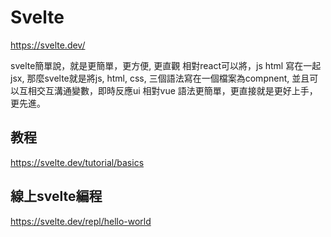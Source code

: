 # Svelte

https://svelte.dev/

svelte簡單說，就是更簡單，更方便, 更直觀
相對react可以將，js html 寫在一起jsx, 那麼svelte就是將js, html, css, 三個語法寫在一個檔案為compnent, 並且可以互相交互溝通變數，即時反應ui
相對vue 語法更簡單，更直接就是更好上手，更先進。



## 教程
https://svelte.dev/tutorial/basics


## 線上svelte編程
https://svelte.dev/repl/hello-world